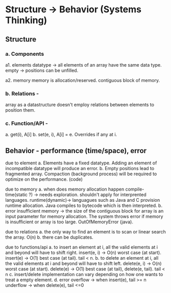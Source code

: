 # Structure -> Behavior (Systems Thinking)
## Structure

### a. Components
  a1. elements
      datatype -> all elements of an array have the same data type.
      empty -> positions can be unfilled.

  a2. memory
      memory is allocation/reserved.
      contiguous block of memory.

### b. Relations -
   array as a datastructure doesn't employ relations between elements to position them.

### c. Function/API -
  a. get(i), A[i]
  b. set(e, i), A[i] = e. Overrides if any at i.


## Behavior - performance (time/space), error

due to element
a. Elements have a fixed datatype. Adding an element of incompatible datatype will produce an error.
b. Empty positions lead to fragmented array. Compaction (background process) will be required to optimize on the performance. (code)

due to memory
a. when does memory allocation happen
    compile-time(static ?) -> needs exploration. shouldn't apply for interprented languages.
    runtime(dynamic)-> languagues such as Java and C provision runtime allocation. Java compiles to bytecode which is then interpreted.
b. error
    insufficient memory -> the size of the contiguous block for array is an input parameter for memory allocation.
    The system throws error if memory is insufficient or array is too large. OutOfMemoryError (java).

due to relations
a. the only way to find an element is to scan or linear search the array. O(n)
b. there can be duplicates.

due to functions/api
a. to insert an element at i, all the valid elements at i and beyond will have to shift right.
  insert(e, i) -> O(n) worst case (at start).
  insert(e) -> O(1) best case (at tail). tail < n.
b. to delete an element at i, all the valid elements at i and beyond will have to shift left.
  delete(e, i) -> O(n) worst case (at start).
  delete(e) -> O(1) best case (at tail), delete(e, tail). tail < n
c. insert/delete implementation can vary depending on how one wants to treat a empty element.
d. error
    overflow -> when insert(e), tail >= n
    underflow -> when delete(e), tail <=0
